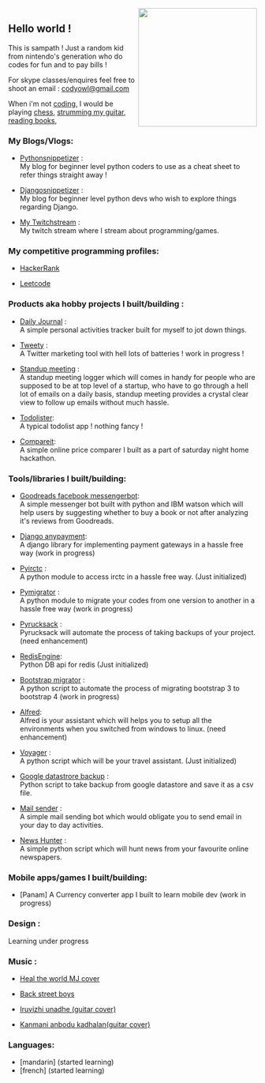 <img align="right" width="240" height="240" src="https://user-images.githubusercontent.com/9798362/76055603-1c24d680-5f9a-11ea-8487-4c037f016081.jpg">



## Hello world !

This is sampath ! Just a random kid from nintendo's generation who do codes for fun and to pay bills ! 

For skype classes/enquires feel free to shoot an email : codyowl@gmail.com

When i'm not [coding](https://github.com/codyowl), I would be playing [chess](https://lichess.org/@/codyowl), [strumming my guitar](https://soundcloud.com/sampath-here), [reading books](https://www.goodreads.com/user/show/57002151-sampath-kumar),


### My Blogs/Vlogs:
 - [Pythonsnippetizer](https://pythonsnippetizer.com/) : <br/>
   My blog for beginner level python coders to use as a cheat sheet to refer things straight away !
   
 - [Djangosnippetizer](https://djangosnippetizer.wordpress.com/) : <br/>
   My blog for beginner level python devs who wish to explore things regarding Django.  
 
 - [My Twitchstream](https://www.twitch.tv/codyowl) : <br/>
   My twitch stream where I stream about programming/games.

### My competitive programming profiles:
 - [HackerRank](https://www.hackerrank.com/mesampathhere)

 - [Leetcode](https://leetcode.com/codyowl/)

### Products aka hobby projects I built/building : 
 - [Daily Journal](http://dailyjournal-demo.herokuapp.com/) : <br/>
   A simple personal activities tracker built for myself to jot down things.

 - [Tweety](https://github.com/codyowl/tweety) : <br/>
   A Twitter marketing tool with hell lots of batteries ! work in progress !

 - [Standup meeting](https://github.com/codyowl/standupmeeting) : <br/>
   A standup meeting logger which will comes in handy for people who are supposed to be at top level of a startup, who have to go through a hell lot of emails on a daily basis, standup meeting provides a crystal clear view to follow up emails without much hassle.
   
 - [Todolister](https://github.com/codyowl/todolister): <br/>
   A typical todolist app ! nothing fancy !
   
 - [Compareit](https://github.com/codyowl/compareit): <br/>
   A simple online price comparer I built as a part of saturday night home hackathon. 
   
### Tools/libraries I built/building:
 - [Goodreads facebook messengerbot](https://github.com/codyowl/fb-messenger-bot-dev): <br/>
   A simple messenger bot built with python and IBM watson which will help users by suggesting whether to buy a book or not after analyzing it's reviews from Goodreads.
   
 - [Django anypayment](https://github.com/codyowl/django-anypayment): <br/>
   A django library for implementing payment gateways in a hassle free way (work in progress)
   
 - [Pyirctc](https://github.com/codyowl/pyirctc) : <br/>
   A python module to access irctc in a hassle free way. (Just initialized)
   
 - [Pymigrator](https://github.com/codyowl/pymigrator) : <br/>
   A python module to migrate your codes from one version to another in a hassle free way (work in progress)
   
 - [Pyrucksack](https://github.com/codyowl/pyrucksack) : <br/>
   Pyrucksack will automate the process of taking backups of your project. (need enhancement)
   
 - [RedisEngine](https://github.com/codyowl/RedisEngine): <br/>
   Python DB api for redis (Just initialized)
   
 - [Bootstrap migrator](https://github.com/codyowl/bootstrap-migrator) : <br/>
   A python script to automate the process of migrating bootstrap 3 to bootstrap 4  (work in progress)
   
 - [Alfred](https://github.com/codyowl/alfred): <br/>
   Alfred is your assistant which will helps you to setup all the environments when you switched from windows to linux. (need enhancement)
   
  - [Voyager](https://github.com/codyowl/voyager) : <br/>
   A python script which will be your travel assistant. (Just initialized)
   
  - [Google datastrore backup](https://github.com/codyowl/googledatastorebackup) : <br/>
   Python script to take backup from google datastore and save it as a csv file. 
   
  - [Mail sender](https://github.com/codyowl/mail-sender-bot) : <br/>
   A simple mail sending bot which would obligate you to send email in your day to day activities. 
   
  - [News Hunter](https://github.com/codyowl/news-hunter) : <br/>
   A simple python script which will hunt news from your favourite online newspapers.
   
### Mobile apps/games I built/building:

  - [Panam] 
   A Currency converter app I built to learn mobile dev (work in progress)
   
### Design :

   Learning under progress   
   
### Music :
   
 - [Heal the world MJ cover](https://soundcloud.com/sampath-here/heal-the-world-michael-jackson)
 
 - [Back street boys](https://soundcloud.com/sampath-here/as-long-as-back-street-boys)
 
 - [Iruvizhi unadhe (guitar cover)](https://soundcloud.com/sampath-here/iruvizhiunathe)
 
 - [Kanmani anbodu kadhalan(guitar cover)](https://soundcloud.com/sampath-here/kanmani-anbodu-guitar-raw-cover)

### Languages:

 - [mandarin] (started learning)
 - [french] (started learning)
